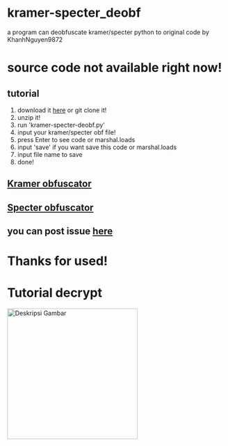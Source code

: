 # kramer-specter_deobf
a program can deobfuscate kramer/specter python to original code by KhanhNguyen9872

# source code not available right now!

## tutorial
1. download it [here](https://github.com/KhanhNguyen9872/kramer-specter_deobf/archive/refs/heads/main.zip) or git clone it!
2. unzip it!
3. run 'kramer-specter-deobf.py'
4. input your kramer/specter obf file!
5. press Enter to see code or marshal.loads
6. input 'save' if you want save this code or marshal.loads
7. input file name to save
8. done!

## [Kramer obfuscator](https://github.com/billythegoat356/Kramer)
## [Specter obfuscator](https://github.com/billythegoat356/Specter)

## you can post issue [here](https://github.com/KhanhNguyen9872/kramer-specter_deobf/issues/new)

# Thanks for used!

# Tutorial decrypt 
<img src="gambar.png" alt="Deskripsi Gambar" width="300">
